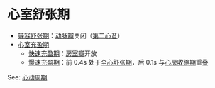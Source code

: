 # 心室舒张期

- [等容舒张期](等容舒张期.md)：[动脉瓣](动脉瓣.md)关闭（[第二心音](第二心音.md)）
- [心室充盈期](心室充盈期.md)
    - [快速充盈期](快速充盈期.md)：[房室瓣](房室瓣.md)开放
    - [慢速充盈期](慢速充盈期.md)：前 0.4s 处于[全心舒张期](全心舒张期.md)，后 0.1s 与[心房收缩期](心房收缩期.md)重叠

See: [心动周期](心动周期.md)
